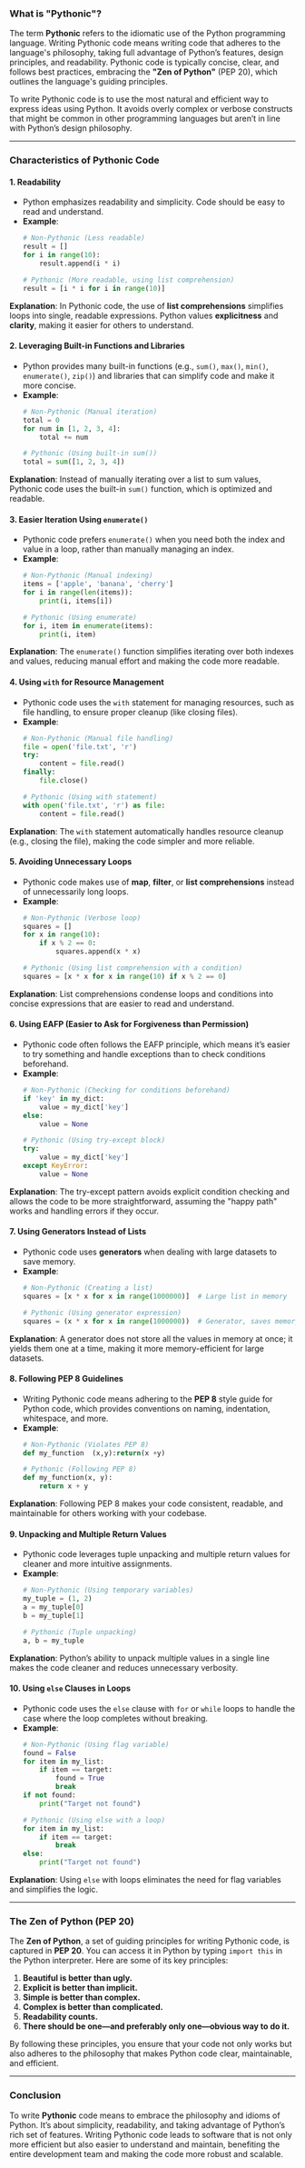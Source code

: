 ### What is "Pythonic"?

The term **Pythonic** refers to the idiomatic use of the Python programming language. Writing Pythonic code means writing code that adheres to the language's philosophy, taking full advantage of Python’s features, design principles, and readability. Pythonic code is typically concise, clear, and follows best practices, embracing the **"Zen of Python"** (PEP 20), which outlines the language's guiding principles.

To write Pythonic code is to use the most natural and efficient way to express ideas using Python. It avoids overly complex or verbose constructs that might be common in other programming languages but aren’t in line with Python’s design philosophy.

---

### Characteristics of Pythonic Code

#### 1. **Readability**
   - Python emphasizes readability and simplicity. Code should be easy to read and understand.
   - **Example**:
     ```python
     # Non-Pythonic (Less readable)
     result = []
     for i in range(10):
         result.append(i * i)

     # Pythonic (More readable, using list comprehension)
     result = [i * i for i in range(10)]
     ```

   **Explanation**: In Pythonic code, the use of **list comprehensions** simplifies loops into single, readable expressions. Python values **explicitness** and **clarity**, making it easier for others to understand.

#### 2. **Leveraging Built-in Functions and Libraries**
   - Python provides many built-in functions (e.g., `sum()`, `max()`, `min()`, `enumerate()`, `zip()`) and libraries that can simplify code and make it more concise.
   - **Example**:
     ```python
     # Non-Pythonic (Manual iteration)
     total = 0
     for num in [1, 2, 3, 4]:
         total += num

     # Pythonic (Using built-in sum())
     total = sum([1, 2, 3, 4])
     ```

   **Explanation**: Instead of manually iterating over a list to sum values, Pythonic code uses the built-in `sum()` function, which is optimized and readable.

#### 3. **Easier Iteration Using `enumerate()`**
   - Pythonic code prefers `enumerate()` when you need both the index and value in a loop, rather than manually managing an index.
   - **Example**:
     ```python
     # Non-Pythonic (Manual indexing)
     items = ['apple', 'banana', 'cherry']
     for i in range(len(items)):
         print(i, items[i])

     # Pythonic (Using enumerate)
     for i, item in enumerate(items):
         print(i, item)
     ```

   **Explanation**: The `enumerate()` function simplifies iterating over both indexes and values, reducing manual effort and making the code more readable.

#### 4. **Using `with` for Resource Management**
   - Pythonic code uses the `with` statement for managing resources, such as file handling, to ensure proper cleanup (like closing files).
   - **Example**:
     ```python
     # Non-Pythonic (Manual file handling)
     file = open('file.txt', 'r')
     try:
         content = file.read()
     finally:
         file.close()

     # Pythonic (Using with statement)
     with open('file.txt', 'r') as file:
         content = file.read()
     ```

   **Explanation**: The `with` statement automatically handles resource cleanup (e.g., closing the file), making the code simpler and more reliable.

#### 5. **Avoiding Unnecessary Loops**
   - Pythonic code makes use of **map**, **filter**, or **list comprehensions** instead of unnecessarily long loops.
   - **Example**:
     ```python
     # Non-Pythonic (Verbose loop)
     squares = []
     for x in range(10):
         if x % 2 == 0:
             squares.append(x * x)

     # Pythonic (Using list comprehension with a condition)
     squares = [x * x for x in range(10) if x % 2 == 0]
     ```

   **Explanation**: List comprehensions condense loops and conditions into concise expressions that are easier to read and understand.

#### 6. **Using EAFP (Easier to Ask for Forgiveness than Permission)**
   - Pythonic code often follows the EAFP principle, which means it’s easier to try something and handle exceptions than to check conditions beforehand.
   - **Example**:
     ```python
     # Non-Pythonic (Checking for conditions beforehand)
     if 'key' in my_dict:
         value = my_dict['key']
     else:
         value = None

     # Pythonic (Using try-except block)
     try:
         value = my_dict['key']
     except KeyError:
         value = None
     ```

   **Explanation**: The try-except pattern avoids explicit condition checking and allows the code to be more straightforward, assuming the "happy path" works and handling errors if they occur.

#### 7. **Using Generators Instead of Lists**
   - Pythonic code uses **generators** when dealing with large datasets to save memory.
   - **Example**:
     ```python
     # Non-Pythonic (Creating a list)
     squares = [x * x for x in range(1000000)]  # Large list in memory

     # Pythonic (Using generator expression)
     squares = (x * x for x in range(1000000))  # Generator, saves memory
     ```

   **Explanation**: A generator does not store all the values in memory at once; it yields them one at a time, making it more memory-efficient for large datasets.

#### 8. **Following PEP 8 Guidelines**
   - Writing Pythonic code means adhering to the **PEP 8** style guide for Python code, which provides conventions on naming, indentation, whitespace, and more.
   - **Example**:
     ```python
     # Non-Pythonic (Violates PEP 8)
     def my_function  (x,y):return(x +y)

     # Pythonic (Following PEP 8)
     def my_function(x, y):
         return x + y
     ```

   **Explanation**: Following PEP 8 makes your code consistent, readable, and maintainable for others working with your codebase.

#### 9. **Unpacking and Multiple Return Values**
   - Pythonic code leverages tuple unpacking and multiple return values for cleaner and more intuitive assignments.
   - **Example**:
     ```python
     # Non-Pythonic (Using temporary variables)
     my_tuple = (1, 2)
     a = my_tuple[0]
     b = my_tuple[1]

     # Pythonic (Tuple unpacking)
     a, b = my_tuple
     ```

   **Explanation**: Python’s ability to unpack multiple values in a single line makes the code cleaner and reduces unnecessary verbosity.

#### 10. **Using `else` Clauses in Loops**
   - Pythonic code uses the `else` clause with `for` or `while` loops to handle the case where the loop completes without breaking.
   - **Example**:
     ```python
     # Non-Pythonic (Using flag variable)
     found = False
     for item in my_list:
         if item == target:
             found = True
             break
     if not found:
         print("Target not found")

     # Pythonic (Using else with a loop)
     for item in my_list:
         if item == target:
             break
     else:
         print("Target not found")
     ```

   **Explanation**: Using `else` with loops eliminates the need for flag variables and simplifies the logic.

---

### The Zen of Python (PEP 20)

The **Zen of Python**, a set of guiding principles for writing Pythonic code, is captured in **PEP 20**. You can access it in Python by typing `import this` in the Python interpreter. Here are some of its key principles:

1. **Beautiful is better than ugly.**
2. **Explicit is better than implicit.**
3. **Simple is better than complex.**
4. **Complex is better than complicated.**
5. **Readability counts.**
6. **There should be one—and preferably only one—obvious way to do it.**

By following these principles, you ensure that your code not only works but also adheres to the philosophy that makes Python code clear, maintainable, and efficient.

---

### Conclusion

To write **Pythonic** code means to embrace the philosophy and idioms of Python. It’s about simplicity, readability, and taking advantage of Python’s rich set of features. Writing Pythonic code leads to software that is not only more efficient but also easier to understand and maintain, benefiting the entire development team and making the code more robust and scalable.